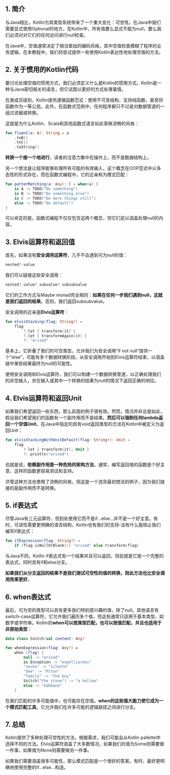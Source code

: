 ## 1. 简介

与Java相比，Kotlin为其类型系统带来了一个重大变化：可空性。在Java中我们需要显式使用Optional的地方，在Kotlin中，所有值要么显式不能为null，要么我们必须对对它们的任何访问进行null检查。

在Java中，空值通常决定了相当笨拙的编码风格，其中空值检查模糊了程序的业务逻辑。在本教程中，我们将尝试提供一些使用Kotlin表达性地处理空值的方法。

## 2. 关于惯用的Kotlin代码

要讨论处理空值的惯用方式，我们必须定义什么是Kotlin的惯用方式。Kotlin是一种与Java密切相关的语言，但它试图以更好的方式处理事情。

在类成员级别，Kotlin提供遵循函数范式：使用不可变结构，支持纯函数，甚至将函数作为一等公民。此外，在函数式范例中，任何程序都只不过是对数据管道的一组过滤器或转换。

这就是为什么Kotlin、Scala和其他函数式语言如此青睐流畅的风格：

```kotlin
fun fluent(a: A): String = a
    .toB()
    .toC()
    .toString()
```

**转换一个接一个地进行**，读者的注意力集中在操作上，而不是数据结构上。

另一个想法是让程序能够处理所有可能的有效输入，这个概念在OOP范式中以多态性的形式存在，而在函数式编程中，它的近亲称为模式匹配：

```kotlin
fun patterMatching(a: Any): C = when(a) {
    is A -> TODO("Do something")
    is B -> TODO("Do something else")
    is C -> TODO("Do more things still")
    else -> TODO("Do default")
}
```

可以肯定的是，函数式编程不仅仅包含这两个概念，但它们足以涵盖处理null的内容。

## 3. Elvis运算符和返回值

首先，如果没有**安全调用运算符**，几乎不会遇到可为null的值：

```kotlin
nested?.value
```

我们可以链接这些安全调用：

```kotlin
nested?.value?.subvalue?.subsubvalue
```

它们的工作方式与Maybe monad完全相同：**如果在任何一步我们遇到null，这就是我们返回的结果**。否则，我们返回subsubvalue。

安全调用的近亲是**Elvis运算符**：

```kotlin
fun elvisStacking(flag: String?) =
    flag
        ?.let { transform(it) }
        ?.let { transformAgain(it) }
        ?: "erised"
```

基本上，它折叠了我们的可空类型，允许我们为安全调用“if not null”提供一个“else”，可能有多个数据转换阶段，从安全调用开始到Elvis运算符结束，以涵盖链中某些结果最终为null的可能性。

使用安全调用和Elvis运算符，我们可以构建一个数据转换管道，以正确处理我们的非空输入，并在输入或其中一个转换的结果为null的情况下返回正确的响应。

## 4. Elvis运算符和返回Unit

如果我们希望返回一些东西，那么前面的例子很有效。然而，情况并非总是如此，假设我们希望我们的函数有一个副作用而不是结果。**然后可以强制任何lambda返回一个空值Unit**。在Java中指定的具有void返回类型的方法在Kotlin中被定义为返回Unit：

```kotlin
fun elvisStackingWithUnitDefault(flag: String?): Unit =
    flag
        ?.let { transform(it); Unit }
        ?: println("erised")
```

也就是说，**依赖副作用是一种危险的架构方法**。通常，编写返回值的函数是个好主意，这样的函数更容易测试和支持。

尽管这种方法也使用了流畅的风格，但这是一个违背最初想法的例子，因为我们链接的是副作用而不是转换。

## 5. if表达式

尽管Java有三元运算符，但到处使用它而不是if...else...并不是一个好主意。有时，可读性需要更明确的语言结构，Kotlin也有我们的支持-没有什么能阻止我们编写if表达式：

```kotlin
fun ifExpression(flag: String?) =
    if (flag.isNullOrBlank()) "erised" else transform(flag)
```

与Java不同，Kotlin if表达式有一个结果并且可以返回，但前提是它是一个完整的表达式，同时具有if和else分支。

**如果我们从分支返回的结果不是我们测试可空性的值的转换，则此方法也比安全调用效果更好**。

## 6. when表达式

最后，可为空的类型可以具有更多我们特别感兴趣的值，除了null。其他语言有switch-case运算符，它允许我们遍历多个值，但这些通常只适用于基本类型，如数字或字符串。Kotlin的**when可以按类型匹配，也可以按值匹配，并且也适用于非原始类型**：

```kotlin
data class Snitch(val content: Any)

fun whenExpression(flag: Any?) =
    when (flag) {
        null -> "erised"
        is Exception -> "expelliarmus"
        "socks" -> "Silente"
        "doe" -> "Piton"
        "family" -> "the boy"
        Snitch("the stone") -> "a hallow"
        else -> "babbano"
    }
```

在我们匹配的许多可能值中，也可能存在空值。**when的这些强大能力使它成为一个模式匹配工具**，它允许我们在许多可能的逻辑路径之间进行分支。

## 7. 总结

Kotlin提供了多种处理可空性的方法，根据需求，我们可能会从Kotlin pallette中选择不同的方法。Elvis运算符涵盖了大多数情况，如果我们的值为Some则需要做一件事，如果值为None则需要做另一件事。

如果我们需要涵盖很多可能性，那么模式匹配是一个很好的答案。有时，最好更明确地使用完整的if...else...构造。